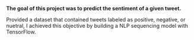**The goal of this project was to predict the sentiment of a given tweet.**

Provided a dataset that contained tweets labeled as positive, negative, or nuetral, 
I achieved this objective by building a NLP sequencing model with TensorFlow.
